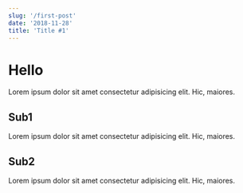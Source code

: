 ```yaml
---
slug: '/first-post'
date: '2018-11-28'
title: 'Title #1'
---
```


# Hello

Lorem ipsum dolor sit amet consectetur adipisicing elit. Hic, maiores.

## Sub1

Lorem ipsum dolor sit amet consectetur adipisicing elit. Hic, maiores.

## Sub2

Lorem ipsum dolor sit amet consectetur adipisicing elit. Hic, maiores.
